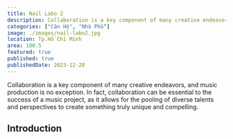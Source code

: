 ```yaml
---
title: Nail Labo 2
description: Collaboration is a key component of many creative endeavors, and music production is no exception. In fact, collaboration can be essential to the success of a music project, as it allows for the pooling of diverse talents and perspectives to create something truly unique and compelling.
categories: ["Căn Hộ", "Nhà Phố"]
image: ./images/nail-labo2.jpg
location: Tp.Hồ Chí Minh
area: 100.5
featured: true
published: true
publishedDate: 2023-12-28
---
```


Collaboration is a key component of many creative endeavors, and music production is no exception. In fact, collaboration can be essential to the success of a music project, as it allows for the pooling of diverse talents and perspectives to create something truly unique and compelling.

## Introduction
